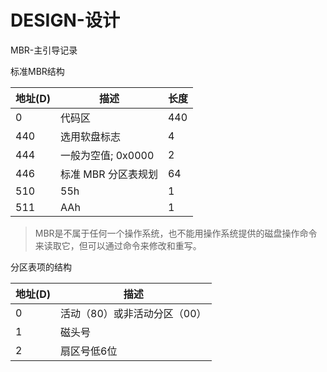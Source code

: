 # DESIGN-设计

MBR-主引导记录  

标准MBR结构  

| 地址(D) | 描述 | 长度 |
| -- | -- | -- |
| 0 | 代码区 | 440 |
| 440 | 选用软盘标志 | 4 |
| 444 | 一般为空值; 0x0000 | 2 |
| 446 | 标准 MBR 分区表规划 | 64 |
| 510 | 55h | 1 |
| 511 | AAh | 1 |


> MBR是不属于任何一个操作系统，也不能用操作系统提供的磁盘操作命令来读取它，但可以通过命令来修改和重写。    

分区表项的结构

| 地址(D) | 描述 |
| -- | -- |
| 0 | 活动（80）或非活动分区（00） |
| 1 | 磁头号 |
| 2 | 扇区号低6位 |




